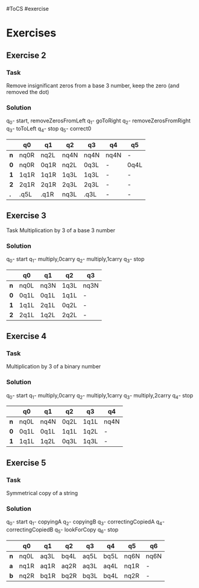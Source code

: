 #ToCS #exercise 

# Exercises
## Exercise 2
### Task
Remove insignificant zeros from a base 3 number, keep the zero (and removed the dot)

### Solution
q<sub>0</sub>- start, removeZerosFromLeft
q<sub>1</sub>- goToRight
q<sub>2</sub>- removeZerosFromRight
q<sub>3</sub>- toToLeft
q<sub>4</sub>- stop
q<sub>5</sub>- correct0

|       | q0   | q1   | q2   | q3   | q4   | q5   |
| ----- | ---- | ---- | ---- | ---- | ---- | ---- |
| **n** | nq0R | nq2L | nq4N | nq4N | nq4N | -    |
| **0** | nq0R | 0q1R | nq2L | 0q3L | -    | 0q4L |
| **1** | 1q1R | 1q1R | 1q3L | 1q3L | -    | -    |
| **2** | 2q1R | 2q1R | 2q3L | 2q3L | -    | -    |
| **.** | .q5L | .q1R | nq3L | .q3L | -    | -    |

## Exercise 3
Task
Multiplication by 3 of a base 3 number

### Solution
q<sub>0</sub>- start
q<sub>1</sub>- multiply,0carry
q<sub>2</sub>- multiply,1carry
q<sub>3</sub>- stop


|       | q0   | q1   | q2   | q3   |
| ----- | ---- | ---- | ---- | ---- |
| **n** | nq0L | nq3N | 1q3L | nq3N |
| **0** | 0q1L | 0q1L | 1q1L | -    |
| **1** | 1q1L | 2q1L | 0q2L | -    |
| **2** | 2q1L | 1q2L | 2q2L | -    |

## Exercise 4
### Task
Multiplication by 3 of a binary number

### Solution
q<sub>0</sub>- start
q<sub>1</sub>- multiply,0carry
q<sub>2</sub>- multiply,1carry
q<sub>3</sub>- multiply,2carry
q<sub>4</sub>- stop


|       | q0   | q1   | q2   | q3   | q4   |
| ----- | ---- | ---- | ---- | ---- | ---- |
| **n** | nq0L | nq4N | 0q2L | 1q1L | nq4N |
| **0** | 0q1L | 0q1L | 1q1L | 1q2L | -    |
| **1** | 1q1L | 1q2L | 0q3L | 1q3L | -    |

## Exercise 5
### Task
Symmetrical copy of a string

### Solution
q<sub>0</sub>- start
q<sub>1</sub>- copyingA
q<sub>2</sub>- copyingB
q<sub>3</sub>- correctingCopiedA
q<sub>4</sub>- correctingCopiedB
q<sub>5</sub>- lookForCopy
q<sub>6</sub>- stop


|       | q0   | q1   | q2   | q3   | q4   | q5   | q6   |
| ----- | ---- | ---- | ---- | ---- | ---- | ---- | ---- |
| **n** | nq0L | aq3L | bq4L | aq5L | bq5L | nq6N | nq6N |
| **a** | nq1R | aq1R | aq2R | aq3L | aq4L | nq1R | -    |
| **b** | nq2R | bq1R | bq2R | bq3L | bq4L | nq2R | -    |
